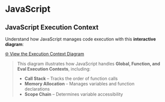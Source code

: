 # JavaScript

## JavaScript Execution Context

Understand how JavaScript manages code execution with this **interactive diagram**:

[🌐 View the Execution Context Diagram](https://app.eraser.io/workspace/yvagU7qY5Eu2xJJAFLGX)

> This diagram illustrates how JavaScript handles **Global, Function, and Eval Execution Contexts**, including:
> - **Call Stack** – Tracks the order of function calls  
> - **Memory Allocation** – Manages variables and function declarations  
> - **Scope Chain** – Determines variable accessibility
